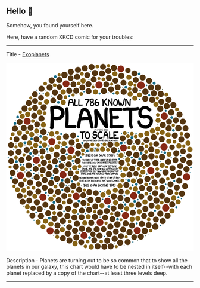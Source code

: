 ## Hello 👀

Somehow, you found yourself here.

Here, have a random XKCD comic for your troubles:

-----------------------------------

Title - [Exoplanets](https://xkcd.com/1071)

![Exoplanets](./random_comic.png)

Description - Planets are turning out to be so common that to show all the planets in our galaxy, this chart would have to be nested in itself--with each planet replaced by a copy of the chart--at least three levels deep.

-----------------------------------